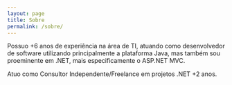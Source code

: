 ```yaml
---
layout: page
title: Sobre
permalink: /sobre/
---
```


Possuo +6 anos de experiência na área de TI, atuando como desenvolvedor de software utilizando principalmente a plataforma Java, mas também sou proeminente em .NET, mais especificamente o ASP.NET MVC.

Atuo como Consultor Independente/Freelance em projetos .NET +2 anos.